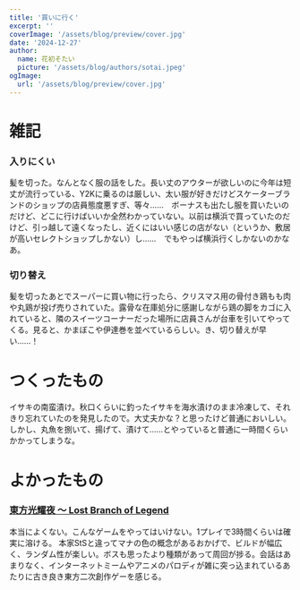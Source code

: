 ```yaml
---
title: '買いに行く'
excerpt: ''
coverImage: '/assets/blog/preview/cover.jpg'
date: '2024-12-27'
author:
  name: 花初そたい
  picture: '/assets/blog/authors/sotai.jpeg'
ogImage:
  url: '/assets/blog/preview/cover.jpg'
---
```

# 雑記
### 入りにくい
髪を切った。なんとなく服の話をした。長い丈のアウターが欲しいのに今年は短丈が流行っている、Y2Kに乗るのは厳しい、太い服が好きだけどスケーターブランドのショップの店員態度悪すぎ、等々……　ボーナスも出たし服を買いたいのだけど、どこに行けばいいか全然わかっていない。以前は横浜で買っていたのだけど、引っ越して遠くなったし、近くにはいい感じの店がない（というか、敷居が高いセレクトショップしかない）し……　でもやっぱ横浜行くしかないのかなあ。

### 切り替え
髪を切ったあとでスーパーに買い物に行ったら、クリスマス用の骨付き鶏もも肉や丸鶏が投げ売りされていた。露骨な在庫処分に感謝しながら鶏の脚をカゴに入れていると、隣のスイーツコーナーだった場所に店員さんが台車を引いてやってくる。見ると、かまぼこや伊達巻を並べているらしい。き、切り替えが早い……！

# つくったもの
イサキの南蛮漬け。秋口くらいに釣ったイサキを海水漬けのまま冷凍して、それきり忘れていたのを発見したので。大丈夫かな？と思ったけど普通においしい。しかし、丸魚を捌いて、揚げて、漬けて……とやっていると普通に一時間くらいかかってしまうな。

# よかったもの
### [東方光耀夜 〜 Lost Branch of Legend](https://store.steampowered.com/app/1140150/__Lost_Branch_of_Legend/?l=japanese)
本当によくない。こんなゲームをやってはいけない。1プレイで3時間くらいは確実に溶ける。
本家StSと違ってマナの色の概念があるおかげで、ビルドが幅広く、ランダム性が楽しい。ボスも思ったより種類があって周回が捗る。会話はあまりなく、インターネットミームやアニメのパロディが雑に突っ込まれているあたりに古き良き東方二次創作ゲーを感じる。